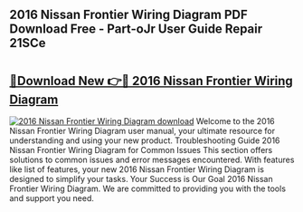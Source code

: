 ## 2016 Nissan Frontier Wiring Diagram PDF Download Free - Part-oJr User Guide Repair 21SCe

# <h2><a href="http://dfiuyj.blite.top/?on=2016+Nissan+Frontier+Wiring+Diagram">🔗Download New 👉🔴 2016 Nissan Frontier Wiring Diagram</a></h2>

[![2016 Nissan Frontier Wiring Diagram download](https://i.imgur.com/lujVjoI.png)](http://dfiuyj.blite.top/?on=2016+Nissan+Frontier+Wiring+Diagram)
Welcome to the 2016 Nissan Frontier Wiring Diagram user manual, your ultimate resource for understanding and using your new product. Troubleshooting Guide 2016 Nissan Frontier Wiring Diagram for Common Issues This section offers solutions to common issues and error messages encountered. With features like list of features, your new 2016 Nissan Frontier Wiring Diagram is designed to simplify your tasks. Your Success is Our Goal 2016 Nissan Frontier Wiring Diagram. We are committed to providing you with the tools and support you need.
